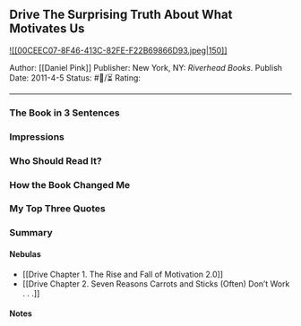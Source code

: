 ## Drive The Surprising Truth About What Motivates Us

[ ![[00CEEC07-8F46-413C-82FE-F22B69866D93.jpeg|150]] ](https://www.amazon.com/gp/aw/d/B004P1JDJO/ref=tmm_kin_swatch_0?ie=UTF8&qid=1676765086&sr=8-1)

Author: [[Daniel Pink]]
Publisher: New York, NY: _Riverhead Books_.
Publish Date: 2011-4-5
Status: #💫/⏳ 
Rating:

___

### The Book in 3 Sentences



### Impressions



### Who Should Read It?



### How the Book Changed Me



### My Top Three Quotes



### Summary



#### Nebulas

- [[Drive Chapter 1. The Rise and Fall of Motivation 2.0]]
- [[Drive Chapter 2. Seven Reasons Carrots and Sticks (Often) Don’t Work . . .]]

#### Notes

